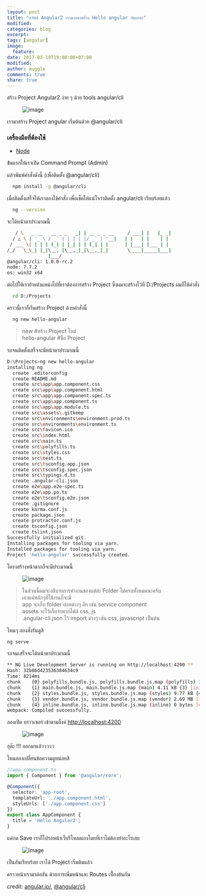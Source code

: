 ```yaml
---
layout: post
title: "สวัสดี Angular2 เรามาลองสร้าง Hello angular กันเถอะ"
modified:
categories: blog
excerpt:
tags: [angular]
image:
  feature:
date: 2017-03-19T19:00:00+07:00
modified: 
author: muggle
comments: true
share: true
---
```

   
    
สร้าง Project Angular2 ง่าย ๆ ด้วย tools angular/cli  

<figure>
	<img src="/images/blogs/201703/angular2.jpg" alt="image">
</figure>

เรามาสร้าง Project angular เริ่มต้นด้วย @angular/cli 

### เครื่องมือที่ต้องใช้
 * [Node](https://nodejs.org/en/)


ข้้นแรกให้เราเปิด Command Prompt (Admin)

แล้วพิมพ์คำสั่งดังนี้ (เพื่อติดตั้ง @angular/cli)

~~~bash
  npm install -g @angular/cli
~~~

เมื่อติดตั้งเสร็จให้เราลองใช้คำสั่ง เพื่อเช็คให้แน่ใจว่าติดตั้ง angular/cli เรียบร้อยแล้ว

~~~bash
  ng --version
~~~

จะได้หน้าตาประมาณนี้

~~~bash
   / \   _ __   __ _ _   _| | __ _ _ __     / ___| |   |_ _|
  / △ \ | '_ \ / _` | | | | |/ _` | '__|   | |   | |    | |
 / ___ \| | | | (_| | |_| | | (_| | |      | |___| |___ | |
/_/   \_\_| |_|\__, |\__,_|_|\__,_|_|       \____|_____|___|
               |___/
@angular/cli: 1.0.0-rc.2
node: 7.7.2
os: win32 x64
~~~

ต่อไปให้เราย้ายตำแหน่งไปที่เราต้องการสร้าง Project ซึ่งผมจะสร้างไว้ที่ D:/Projects
ผมก็ใช้คำสั่ง

~~~bash
  cd D:/Projects
~~~

คราวนี้เราก็เริ่มสร้าง Project ด้วยคำสั่งนี้

~~~bash
  ng new hello-angular
~~~
> new #สร้าง Project ใหม่  
> hello-angular #ชื่อ Project  

รอจนติดตั้งเสร็จจะมีหน้าตาประมาณนี้

~~~bash
D:\Projects>ng new hello-angular
installing ng
  create .editorconfig
  create README.md
  create src\app\app.component.css
  create src\app\app.component.html
  create src\app\app.component.spec.ts
  create src\app\app.component.ts
  create src\app\app.module.ts
  create src\assets\.gitkeep
  create src\environments\environment.prod.ts
  create src\environments\environment.ts
  create src\favicon.ico
  create src\index.html
  create src\main.ts
  create src\polyfills.ts
  create src\styles.css
  create src\test.ts
  create src\tsconfig.app.json
  create src\tsconfig.spec.json
  create src\typings.d.ts
  create .angular-cli.json
  create e2e\app.e2e-spec.ts
  create e2e\app.po.ts
  create e2e\tsconfig.e2e.json
  create .gitignore
  create karma.conf.js
  create package.json
  create protractor.conf.js
  create tsconfig.json
  create tslint.json
Successfully initialized git.
Installing packages for tooling via yarn.
Installed packages for tooling via yarn.
Project 'hello-angular' successfully created.
~~~

โครงสร้างหน้าตากก็จะมีประมาณนี้ 

<figure>
	<img src="/images/blogs/201703/Str.jpg" alt="image">
</figure>

> ในส่วนนี้ผมจะอธิบายการทำงานของแต่ล่ะ Folder ไม่ครบทั้งหมดนะครับ  
> เอาแค่หลักๆที่ใช้งานก็จะมี  
> app  จะเก็บ  folder ย่อยต่างๆ อีก เช่น service component  
> assets จะไว้เก็บจำพวกไฟล์ css, js  
> .angular-cli.json ไว้ import ต่างๆ เช่น css, javascript เป็นต้น  

ไหนๆ ลองสั่งรันดูสิ

~~~bash
ng serve
~~~

รอจนเสร็จจะได้หน้าตาประมาณนี้

~~~bash
** NG Live Development Server is running on http://localhost:4200 **
Hash: 32b86d423536384634c9
Time: 8214ms
chunk    {0} polyfills.bundle.js, polyfills.bundle.js.map (polyfills) 157 kB {4} [initial] [rendered]
chunk    {1} main.bundle.js, main.bundle.js.map (main) 4.11 kB {3} [initial] [rendered]
chunk    {2} styles.bundle.js, styles.bundle.js.map (styles) 9.77 kB {4} [initial] [rendered]
chunk    {3} vendor.bundle.js, vendor.bundle.js.map (vendor) 2.69 MB [initial] [rendered]
chunk    {4} inline.bundle.js, inline.bundle.js.map (inline) 0 bytes [entry] [rendered]
webpack: Compiled successfully.
~~~

ลองเปิด บราวเซอร์ เข้าตามลิ้งค์ [http://localhost:4200](http://localhost:4200)

<figure>
	<img src="/images/blogs/201703/app-work.jpg" alt="image">
</figure>

อุต๊ะ !!! ออกมาแล้ววววว

ไหนลองเปลี่ยนข้อความดูหน่อยสิ

~~~typescript
//app.component.ts
import { Component } from '@angular/core';

@Component({
  selector: 'app-root',
  templateUrl: './app.component.html',
  styleUrls: ['./app.component.css']
})
export class AppComponent {
  title = 'Hello Angular2';
}
~~~

แค่กด Save เราก็ไปรอหน้าเว็บรีโหลดเองโดยที่เราไม่ต้องทำอะไรเลย

<figure>
  <img src="/images/blogs/201703/hello-angular2.jpg" alt="image">
</figure>

เป็นอันเรียบร้อย เราได้ Project เริ่มต้นแล้ว

คราวหน้าเรามาต่อกัน ด้วยการเพิ่มหน้าและ Routes เบื้้องต้นกัน

credit: [angular.io/](https://angular.io/), [@angular/cli](https://github.com/angular/angular-cli)


